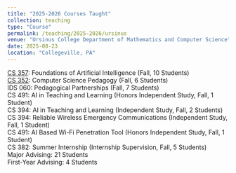 ```yaml
---
title: "2025-2026 Courses Taught"
collection: teaching
type: "Course"
permalink: /teaching/2025-2026/ursinus
venue: "Ursinus College Department of Mathematics and Computer Science"
date: 2025-08-23
location: "Collegeville, PA"
---
```


[CS 357](/Ursinus-CS357-Fall2025): Foundations of Artificial Intelligence (Fall, 10 Students)  
[CS 352](/Ursinus-CS352-Fall2025): Computer Science Pedagogy (Fall, 6 Students)  
IDS 060: Pedagogical Partnerships (Fall, 7 Students)  
CS 491: AI in Teaching and Learning (Honors Independent Study, Fall, 1 Student)  
CS 394: AI in Teaching and Learning (Independent Study, Fall, 2 Students)  
CS 394: Reliable Wireless Emergency Communications (Independent Study, Fall, 1 Student)  
CS 491: AI Based Wi-Fi Penetration Tool (Honors Independent Study, Fall, 1 Student)  
CS 382: Summer Internship (Internship Supervision, Fall, 5 Students)  
Major Advising: 21 Students  
First-Year Advising: 4 Students  
